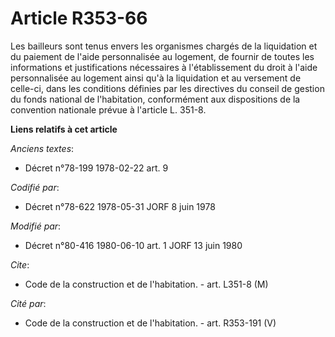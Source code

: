 # Article R353-66

Les bailleurs sont tenus envers les organismes chargés de la liquidation et du paiement de l'aide personnalisée au logement,
de fournir de toutes les informations et justifications nécessaires à l'établissement du droit à l'aide personnalisée au
logement ainsi qu'à la liquidation et au versement de celle-ci, dans les conditions définies par les directives du conseil de
gestion du fonds national de l'habitation, conformément aux dispositions de la convention nationale prévue à l'article L.
351-8.

**Liens relatifs à cet article**

_Anciens textes_:

  - Décret n°78-199 1978-02-22 art. 9

_Codifié par_:

  - Décret n°78-622 1978-05-31 JORF 8 juin 1978

_Modifié par_:

  - Décret n°80-416 1980-06-10 art. 1 JORF 13 juin 1980

_Cite_:

  - Code de la construction et de l'habitation. - art. L351-8 (M)

_Cité par_:

  - Code de la construction et de l'habitation. - art. R353-191 (V)
